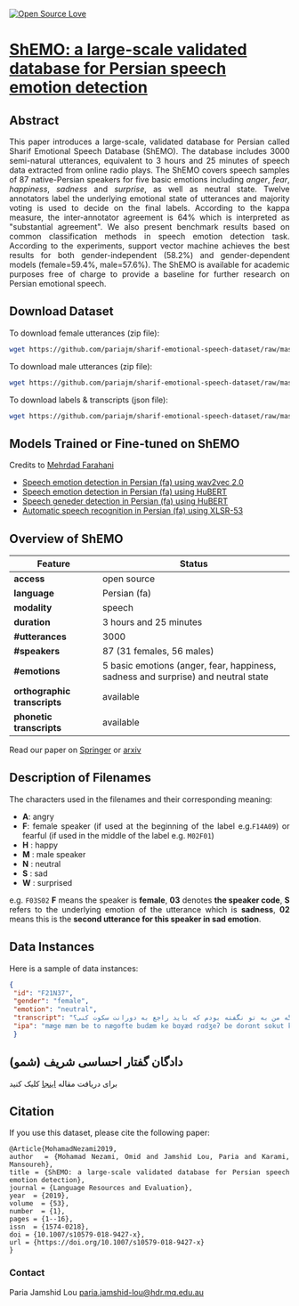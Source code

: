 [![Open Source Love](https://badges.frapsoft.com/os/v1/open-source.png?v=103)](https://github.com/ellerbrock/open-source-badges/) 

# <a href='https://arxiv.org/pdf/1906.01155.pdf'>ShEMO: a large-scale validated database for Persian speech emotion detection</a><br>

## Abstract
<div align="justify"> This paper introduces a large-scale, validated database for Persian called Sharif Emotional Speech Database (ShEMO). The database includes 3000 semi-natural utterances, equivalent to 3 hours and 25 minutes of speech data extracted from online radio plays. The ShEMO covers speech samples of 87 native-Persian speakers for five basic emotions including <i>anger</i>, <i>fear</i>, <i>happiness</i>, <i>sadness</i> and <i>surprise</i>, as well as neutral state. Twelve annotators label the underlying emotional state of utterances and majority voting is used to decide on the final labels. According to the kappa measure, 
the inter-annotator agreement is 64% which is interpreted as "substantial agreement". We also present benchmark results based on common classification methods in speech emotion detection task. According to the experiments, support vector machine achieves the best results for both gender-independent (58.2%) and gender-dependent models (female=59.4%, male=57.6%). The ShEMO is available for academic purposes free of charge to provide a baseline for further research on Persian emotional speech.

## Download Dataset 
To download female utterances (zip file):
```bash
wget https://github.com/pariajm/sharif-emotional-speech-dataset/raw/master/female.zip
```
 
To download male utterances (zip file):
```bash
wget https://github.com/pariajm/sharif-emotional-speech-dataset/raw/master/male.zip
```

To download labels & transcripts (json file):
```bash
wget https://github.com/pariajm/sharif-emotional-speech-dataset/raw/master/shemo.json
```
 
## Models Trained or Fine-tuned on ShEMO
Credits to [Mehrdad Farahani](https://github.com/m3hrdadfi/soxan)
 - [Speech emotion detection in Persian (fa) using wav2vec 2.0](https://huggingface.co/m3hrdadfi/wav2vec2-xlsr-persian-speech-emotion-recognition)
 - [Speech emotion detection in Persian (fa) using HuBERT](https://huggingface.co/m3hrdadfi/hubert-base-persian-speech-emotion-recognition)
 - [Speech geneder detection in Persian (fa) using HuBERT](https://huggingface.co/m3hrdadfi/hubert-base-persian-speech-gender-recognition)
 - [Automatic speech recognition in Persian (fa) using XLSR-53](https://huggingface.co/m3hrdadfi/wav2vec2-large-xlsr-persian-shemo)
 
## Overview of ShEMO

 Feature                     | Status   
-------------                | ----------
**access**                   | open source
**language**                 | Persian (fa)
**modality**                 | speech
**duration**                 | 3 hours and 25 minutes
**#utterances**              | 3000
**#speakers**                | 87 (31 females, 56 males)
**#emotions**                | 5 basic emotions (anger, fear, happiness, sadness and surprise) and neutral state
**orthographic transcripts** | available
**phonetic transcripts**     | available

Read our paper on <a href='https://link.springer.com/article/10.1007/s10579-018-9427-x'>Springer</a> or [arxiv](https://arxiv.org/pdf/1906.01155.pdf)

## Description of Filenames
The characters used in the filenames and their corresponding meaning:
- **A**: angry
- **F**: female speaker (if used at the beginning of the label e.g.`F14A09`) or fearful (if used in the middle of the label e.g. `M02F01`)
- **H** : happy
- **M** : male speaker
- **N** : neutral
- **S** : sad
- **W** : surprised

e.g. `F03S02` **F** means the speaker is **female**, **03** denotes **the speaker code**, **S** refers to the underlying emotion of the utterance which is **sadness**, **02** means this is the **second utterance for this speaker in sad emotion**.

## Data Instances
Here is a sample of data instances:
```json
{
 "id": "F21N37", 
 "gender": "female", 
 "emotion": "neutral", 
 "transcript": "مگه من به تو نگفته بودم که باید راجع به دورانت سکوت کنی؟", 
 "ipa": "mӕge mæn be to nægofte budӕm ke bɑyæd rɑdʒeʔ be dorɑnt sokut koni"
 }
```
 
## دادگان گفتار احساسی شریف (شمو) 
برای دریافت مقاله <a href='https://arxiv.org/pdf/1906.01155.pdf'>اینجا</a> کلیک کنید

## Citation
If you use this dataset, please cite the following paper:
~~~~
@Article{MohamadNezami2019,
author  = {Mohamad Nezami, Omid and Jamshid Lou, Paria and Karami, Mansoureh},
title = {ShEMO: a large-scale validated database for Persian speech emotion detection},
journal = {Language Resources and Evaluation},
year  = {2019},
volume  = {53},
number  = {1},
pages = {1--16},
issn  = {1574-0218},
doi = {10.1007/s10579-018-9427-x},
url = {https://doi.org/10.1007/s10579-018-9427-x}
}
~~~~

### Contact
Paria Jamshid Lou <paria.jamshid-lou@hdr.mq.edu.au>

